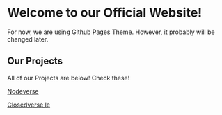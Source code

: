 # Welcome to our Official Website!
For now, we are using Github Pages Theme. However, it probably will be changed later.

## Our Projects
All of our Projects are below! Check these!

[Nodeverse](https://github.com/RGBProd/Nodeverse)

[Closedverse le](https://github.com/RGBProd/closedverse-le)
